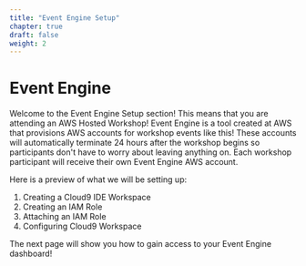 ```yaml
---
title: "Event Engine Setup"
chapter: true
draft: false
weight: 2
---
```


# Event Engine

Welcome to the Event Engine Setup section! This means that you are attending an AWS Hosted Workshop! Event Engine is a tool created at AWS that provisions AWS accounts for workshop events like this! These accounts will automatically terminate 24 hours after the workshop begins so participants don't have to worry about leaving anything on. Each workshop participant will receive their own Event Engine AWS account. 

Here is a preview of what we will be setting up:

1. Creating a Cloud9 IDE Workspace
1. Creating an IAM Role
1. Attaching an IAM Role
1. Configuring Cloud9 Workspace

The next page will show you how to gain access to your Event Engine dashboard!
